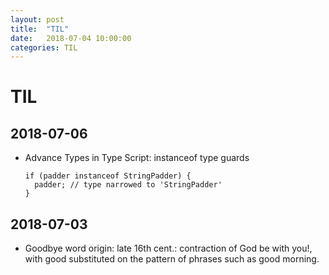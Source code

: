 ```yaml
---
layout: post
title:  "TIL"
date:   2018-07-04 10:00:00
categories: TIL
---
```


TIL
====

2018-07-06
----
- Advance Types in Type Script: instanceof type guards
  ```
  if (padder instanceof StringPadder) {
    padder; // type narrowed to 'StringPadder'
  }
  ```


2018-07-03
----

- Goodbye word origin: late 16th cent.: contraction of God be with you!, with good substituted on the pattern of phrases such as good morning.
